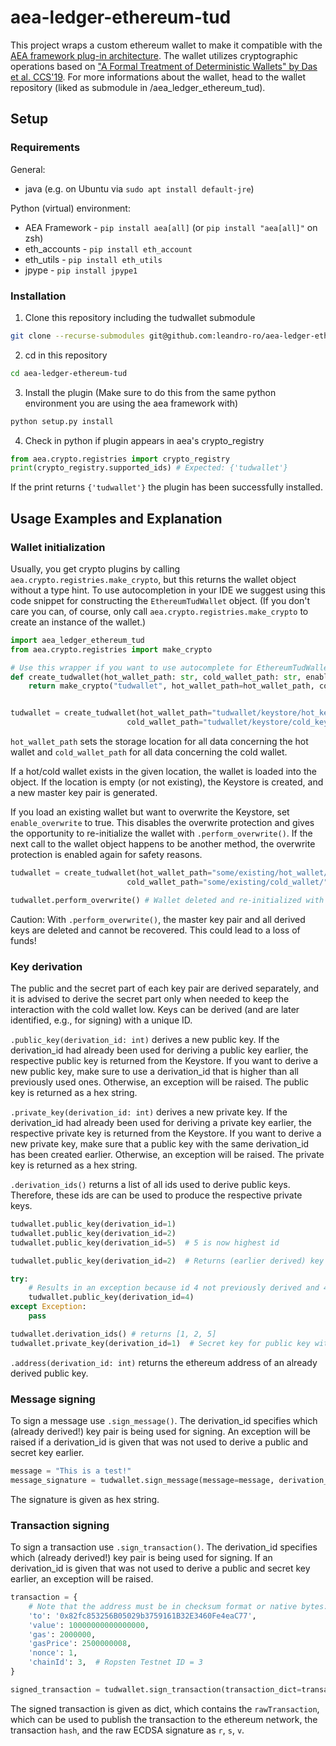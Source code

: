 # aea-ledger-ethereum-tud
This project wraps a custom ethereum wallet to make it compatible with the [AEA framework plug-in architecture](https://docs.fetch.ai/aea/ledger-integration/#ledger-plug-in-architecture). The wallet utilizes cryptographic operations based on ["A Formal Treatment of Deterministic Wallets" by Das et al. CCS'19](https://dl.acm.org/doi/abs/10.1145/3319535.3354236). For more informations about the wallet, head to the wallet repository (liked as submodule in /aea_ledger_ethereum_tud).

## Setup
### Requirements
General:
- java (e.g. on Ubuntu via   `sudo apt install default-jre`)

Python (virtual) environment:

- AEA Framework - `pip install aea[all]` (or `pip install "aea[all]"` on zsh)
- eth_accounts - `pip install eth_account`
- eth_utils - `pip install eth_utils`
- jpype - `pip install jpype1`

### Installation
1. Clone this repository including the tudwallet submodule 
``` bash
git clone --recurse-submodules git@github.com:leandro-ro/aea-ledger-ethereum-tud.git
```
2. cd in this repository
``` bash
cd aea-ledger-ethereum-tud
```
3. Install the plugin (Make sure to do this from the same python environment you are using the aea framework with)
``` bash
python setup.py install
```
4. Check in python if plugin appears in aea's crypto_registry
``` python
from aea.crypto.registries import crypto_registry
print(crypto_registry.supported_ids) # Expected: {'tudwallet'}
```
If the print returns `{'tudwallet'}` the plugin has been successfully installed.

## Usage Examples and Explanation
### Wallet initialization
Usually, you get crypto plugins by calling `aea.crypto.registries.make_crypto`, but this returns the wallet object without a type hint. To use autocompletion in your IDE we suggest using this code snippet for constructing the `EthereumTudWallet` object. (If you don't care you can, of course, only call `aea.crypto.registries.make_crypto` to create an instance of the wallet.)

``` python
import aea_ledger_ethereum_tud
from aea.crypto.registries import make_crypto

# Use this wrapper if you want to use autocomplete for EthereumTudWallet inside your IDE
def create_tudwallet(hot_wallet_path: str, cold_wallet_path: str, enable_overwrite=False) -> aea_ledger_ethereum_tud.EthereumTudWallet:
    return make_crypto("tudwallet", hot_wallet_path=hot_wallet_path, cold_wallet_path=cold_wallet_path, enable_overwrite=enable_overwrite)


tudwallet = create_tudwallet(hot_wallet_path="tudwallet/keystore/hot_keystore/",
                          cold_wallet_path="tudwallet/keystore/cold_keystore/")
```
`hot_wallet_path` sets the storage location for all data concerning the hot wallet and `cold_wallet_path` for all data concerning the cold wallet. 

If a hot/cold wallet exists in the given location, the wallet is loaded into the object. If the location is empty (or not existing), the Keystore is created, and a new master key pair is generated.

If you load an existing wallet but want to overwrite the Keystore, set `enable_overwrite` to true. This disables the overwrite protection and gives the opportunity to re-initialize the wallet with `.perform_overwrite()`. If the next call to the wallet object happens to be another method, the overwrite protection is enabled again for safety reasons.
``` python
tudwallet = create_tudwallet(hot_wallet_path="some/existing/hot_wallet/",
                          cold_wallet_path="some/existing/cold_wallet/", enable_overwrite=True)

tudwallet.perform_overwrite() # Wallet deleted and re-initialized with new master key pair
```
Caution: With `.perform_overwrite()`, the master key pair and all derived keys are deleted and cannot be recovered. This could lead to a loss of funds!

### Key derivation
The public and the secret part of each key pair are derived separately, and it is advised to derive the secret part only when needed to keep the interaction with the cold wallet low. Keys can be derived (and are later identified, e.g., for signing) with a unique ID. 

`.public_key(derivation_id: int)` derives a new public key. If the derivation_id had already been used for deriving a public key earlier, the respective public key is returned from the Keystore. If you want to derive a new public key, make sure to use a derivation_id that is higher than all previously used ones. Otherwise, an exception will be raised. The public key is returned as a hex string.

`.private_key(derivation_id: int)` derives a new private key. If the derivation_id had already been used for deriving a private key earlier, the respective private key is returned from the Keystore. If you want to derive a new private key, make sure that a public key with the same derivation_id has been created earlier. Otherwise, an exception will be raised. The private key is returned as a hex string.

`.derivation_ids()` returns a list of all ids used to derive public keys. Therefore, these ids are can be used to produce the respective private keys.

```python
tudwallet.public_key(derivation_id=1)
tudwallet.public_key(derivation_id=2)
tudwallet.public_key(derivation_id=5)  # 5 is now highest id

tudwallet.public_key(derivation_id=2)  # Returns (earlier derived) key from keystore

try:
    # Results in an exception because id 4 not previously derived and 4 < 5
    tudwallet.public_key(derivation_id=4)
except Exception:
    pass

tudwallet.derivation_ids() # returns [1, 2, 5]
tudwallet.private_key(derivation_id=1)  # Secret key for public key with id=1
```

`.address(derivation_id: int)` returns the ethereum address of an already derived public key.

### Message signing
To sign a message use `.sign_message()`. The derivation_id specifies which (already derived!) key pair is being used for signing. An exception will be raised if a derivation_id is given that was not used to derive a public and secret key earlier.
```python
message = "This is a test!"
message_signature = tudwallet.sign_message(message=message, derivation_id=1)
```
The signature is given as hex string.

### Transaction signing
To sign a transaction use `.sign_transaction()`. The derivation_id specifies which (already derived!) key pair is being used for signing. If an derivation_id is given that was not used to derive a public and secret key earlier, an exception will be raised.
```python
transaction = {
    # Note that the address must be in checksum format or native bytes:
    'to': '0x82fc853256B05029b3759161B32E3460Fe4eaC77',
    'value': 10000000000000000,
    'gas': 2000000,
    'gasPrice': 2500000008,
    'nonce': 1, 
    'chainId': 3,  # Ropsten Testnet ID = 3
}

signed_transaction = tudwallet.sign_transaction(transaction_dict=transaction, derivation_id=1)
```
The signed transaction is given as dict, which contains the `rawTransaction`, which can be used to publish the transaction to the ethereum network, the transaction `hash`, and the raw ECDSA signature as `r`, `s`, `v`.
